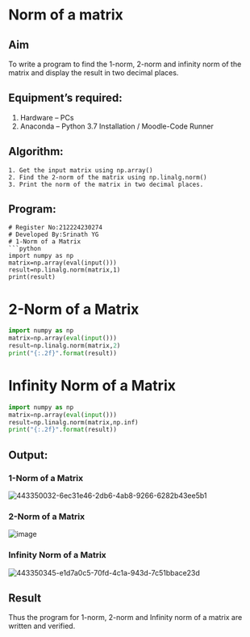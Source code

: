 # Norm of a matrix
## Aim
To write a program to find the 1-norm, 2-norm and infinity norm of the matrix and display the result in two decimal places.
## Equipment’s required:
1.	Hardware – PCs
2.	Anaconda – Python 3.7 Installation / Moodle-Code Runner
## Algorithm:
	1. Get the input matrix using np.array()   
    2. Find the 2-norm of the matrix using np.linalg.norm()
	3. Print the norm of the matrix in two decimal places.
## Program:
```
# Register No:212224230274
# Developed By:Srinath YG
# 1-Norm of a Matrix
```python
import numpy as np
matrix=np.array(eval(input()))
result=np.linalg.norm(matrix,1)
print(result)
```

# 2-Norm of a Matrix
```python
import numpy as np
matrix=np.array(eval(input()))
result=np.linalg.norm(matrix,2)
print("{:.2f}".format(result))
```
# Infinity Norm of a Matrix
```python
import numpy as np
matrix=np.array(eval(input()))
result=np.linalg.norm(matrix,np.inf)
print("{:.2f}".format(result))
```


## Output:
### 1-Norm of a Matrix
![443350032-6ec31e46-2db6-4ab8-9266-6282b43ee5b1](https://github.com/user-attachments/assets/7ff67176-c209-454c-990d-69a7f04e52aa)


### 2-Norm of a Matrix
![image](https://github.com/user-attachments/assets/90af1a67-3b68-4f51-9ebe-26de442c773f)



### Infinity Norm of a Matrix

![443350345-e1d7a0c5-70fd-4c1a-943d-7c51bbace23d](https://github.com/user-attachments/assets/6aa353f9-8e1a-4f49-b344-69634cf02117)

## Result
Thus the program for 1-norm, 2-norm and Infinity norm of a matrix are written and verified.
